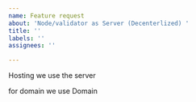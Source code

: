 ```yaml
---
name: Feature request
about: 'Node/validator as Server (Decenterlized) '
title: ''
labels: ''
assignees: ''

---
```


Hosting we use the server 

for domain we use Domain
